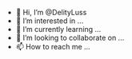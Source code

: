 - 👋 Hi, I’m @DelityLuss
- 👀 I’m interested in ...
- 🌱 I’m currently learning ...
- 💞️ I’m looking to collaborate on ...
- 📫 How to reach me ...

<!---
DelityLuss/DelityLuss is a ✨ special ✨ repository because its `README.md` (this file) appears on your GitHub profile.
You can click the Preview link to take a look at your changes.
--->
